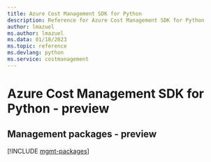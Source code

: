 ```yaml
---
title: Azure Cost Management SDK for Python
description: Reference for Azure Cost Management SDK for Python
author: lmazuel
ms.author: lmazuel
ms.data: 01/18/2023
ms.topic: reference
ms.devlang: python
ms.service: costmanagement
---
```

# Azure Cost Management SDK for Python - preview

## Management packages - preview
[!INCLUDE [mgmt-packages](cost-management-mgmt-index.md)]